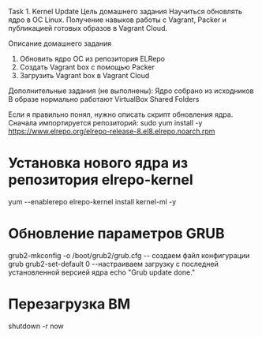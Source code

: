 Task 1. Kernel Update
Цель домашнего задания
Научиться обновлять ядро в ОС Linux. Получение навыков работы с Vagrant, Packer и публикацией готовых образов в Vagrant Cloud. 

Описание домашнего задания
1) Обновить ядро ОС из репозитория ELRepo
2) Создать Vagrant box c помощью Packer
3) Загрузить Vagrant box в Vagrant Cloud

Дополнительные задания (не выполнены):
Ядро собрано из исходников
В образе нормально работают VirtualBox Shared Folders

Если я правильно понял, нужно описать скрипт обновления ядра.
Сначала импортируется репозиторий:
sudo yum install -y https://www.elrepo.org/elrepo-release-8.el8.elrepo.noarch.rpm 
# Установка нового ядра из репозитория elrepo-kernel
yum --enablerepo elrepo-kernel install kernel-ml -y

# Обновление параметров GRUB
grub2-mkconfig -o /boot/grub2/grub.cfg -- создаем файл конфигурации grub
grub2-set-default 0 --настраиваем загрузку с последней установленной версией ядра
echo "Grub update done."
# Перезагрузка ВМ
shutdown -r now


